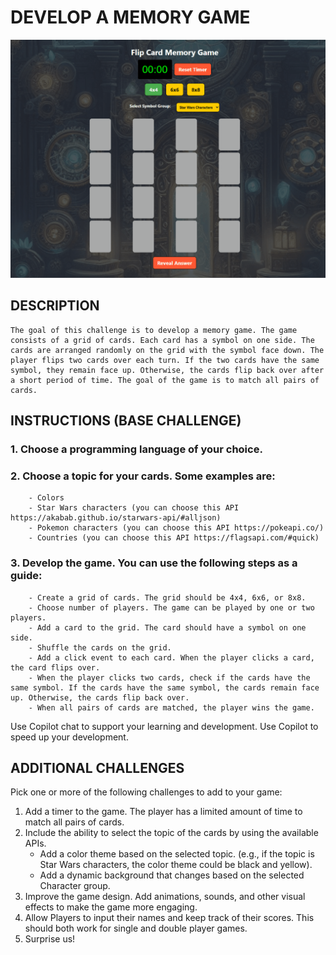 # DEVELOP A MEMORY GAME

![Flip Card](/images/docs-images/gifs/Memory-Game-ReactJS.gif)

## DESCRIPTION

    The goal of this challenge is to develop a memory game. The game consists of a grid of cards. Each card has a symbol on one side. The cards are arranged randomly on the grid with the symbol face down. The player flips two cards over each turn. If the two cards have the same symbol, they remain face up. Otherwise, the cards flip back over after a short period of time. The goal of the game is to match all pairs of cards.

## INSTRUCTIONS (BASE CHALLENGE)

### 1. Choose a programming language of your choice.

### 2. Choose a topic for your cards. Some examples are:

        - Colors
        - Star Wars characters (you can choose this API https://akabab.github.io/starwars-api/#alljson)
        - Pokemon characters (you can choose this API https://pokeapi.co/)
        - Countries (you can choose this API https://flagsapi.com/#quick)

### 3. Develop the game. You can use the following steps as a guide:

        - Create a grid of cards. The grid should be 4x4, 6x6, or 8x8.
        - Choose number of players. The game can be played by one or two players.
        - Add a card to the grid. The card should have a symbol on one side.
        - Shuffle the cards on the grid.
        - Add a click event to each card. When the player clicks a card, the card flips over.
        - When the player clicks two cards, check if the cards have the same symbol. If the cards have the same symbol, the cards remain face up. Otherwise, the cards flip back over.
        - When all pairs of cards are matched, the player wins the game.

Use Copilot chat to support your learning and development.
Use Copilot to speed up your development.

## ADDITIONAL CHALLENGES

Pick one or more of the following challenges to add to your game:

1. Add a timer to the game. The player has a limited amount of time to match all pairs of cards.
1. Include the ability to select the topic of the cards by using the available APIs.
   - Add a color theme based on the selected topic. (e.g., if the topic is Star Wars characters, the color theme could be black and yellow).
   - Add a dynamic background that changes based on the selected Character group.
1. Improve the game design. Add animations, sounds, and other visual effects to make the game more engaging.
1. Allow Players to input their names and keep track of their scores. This should both work for single and double player games.
1. Surprise us!
